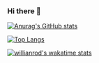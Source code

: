 ### Hi there 👋
[![Anurag's GitHub stats](https://github-readme-stats.vercel.app/api?username=ThisIsZuka&count_private=true&show_icons=true&theme=monokai)](https://github.com/ThisIsZuka/github-readme-stats) 


[![Top Langs](https://github-readme-stats.vercel.app/api/top-langs/?username=ThisIsZuka&count-private=true)](https://github.com/ThisIsZuka/github-readme-stats)

[![willianrod's wakatime stats](https://github-readme-stats.vercel.app/api/wakatime?username=ThisIsZuka)](https://github.com/ThisIsZuka/github-readme-stats)



<!--
**ThisIsZuka/ThisIsZuka** is a ✨ _special_ ✨ repository because its `README.md` (this file) appears on your GitHub profile.



Here are some ideas to get you started:

- 🔭 I’m currently working on ...
- 🌱 I’m currently learning ...
- 👯 I’m looking to collaborate on ...
- 🤔 I’m looking for help with ...
- 💬 Ask me about ...
- 📫 How to reach me: ...
- 😄 Pronouns: ...
- ⚡ Fun fact: ...
-->

